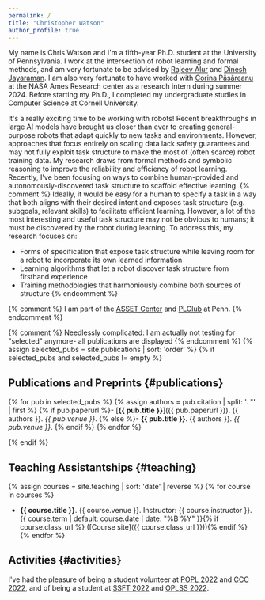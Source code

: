 ```yaml
---
permalink: /
title: "Christopher Watson"
author_profile: true
---
```


My name is Chris Watson and I'm a fifth-year Ph.D. student at the University of Pennsylvania.
I work at the intersection of robot learning and formal methods, and am very fortunate to be advised by [Rajeev Alur](https://www.cis.upenn.edu/~alur/) and [Dinesh Jayaraman](https://www.seas.upenn.edu/~dineshj/). 
I am also very fortunate to have worked with [Corina Păsăreanu](https://www.andrew.cmu.edu/user/pcorina/) at the NASA Ames Research center as a research intern during summer 2024. Before starting my Ph.D., I completed my undergraduate studies in Computer Science at Cornell University.



It's a really exciting time to be working with robots! 
Recent breakthroughs in large AI models have brought us closer than ever to creating general-purpose robots that adapt quickly to new tasks and environments.
However, approaches that focus entirely on scaling data lack safety guarantees and may not fully exploit task structure to make the most of (often scarce) robot training data.
My research draws from formal methods and symbolic reasoning to improve the reliability and efficiency of robot learning.
Recently, I've been focusing on ways to combine human-provided and autonomously-discovered task structure to scaffold effective learning. 
{% comment %}
Ideally, it would be easy for a human to specify a task in a way that 
both aligns with their desired intent and exposes task structure (e.g. subgoals, relevant skills) to facilitate efficient learning.
However, a lot of the most interesting and useful task structure may not be obvious to humans; it must be
discovered by the robot during learning.
To address this, my research focuses on:
- Forms of specification that expose task structure while leaving room for a robot to incorporate its own learned information
- Learning algorithms that let a robot discover task structure from firsthand experience
- Training methodologies that harmoniously combine both sources of structure
{% endcomment %}

{% comment %} I am part of the [ASSET Center](https://asset.seas.upenn.edu/) and [PLClub](https://www.cis.upenn.edu/~plclub/) at Penn. {% endcomment %}

{% comment %} Needlessly complicated: I am actually not testing for "selected" anymore- all publications are displayed {% endcomment %}
{% assign selected_pubs = site.publications | sort: 'order' %}
{% if selected_pubs and selected_pubs != empty %}
## Publications and Preprints {#publications}
{% for pub in selected_pubs %}
{% assign authors = pub.citation | split: '. "' | first %}
{% if pub.paperurl %}- [**{{ pub.title }}**]({{ pub.paperurl }}). {{ authors }}. *{{ pub.venue }}*.
{% else %}- **{{ pub.title }}**. {{ authors }}. *{{ pub.venue }}*.
{% endif %}
{% endfor %}

{% endif %}

## Teaching Assistantships {#teaching}
{% assign courses = site.teaching | sort: 'date' | reverse %}
{% for course in courses %}
- **{{ course.title }}**. {{ course.venue }}. Instructor: {{ course.instructor }}. {{ course.term | default: course.date | date: "%B %Y" }}{% if course.class_url %} ([Course site]({{ course.class_url }})){% endif %}
{% endfor %}


## Activities {#activities}
I've had the pleasure of being a student volunteer at [POPL 2022](https://popl22.sigplan.org/) and [CCC 2022](https://www.computationalcomplexity.org/), and of being a student at [SSFT 2022](https://fm.csl.sri.com/SSFT22/) and [OPLSS 2022](https://www.cs.uoregon.edu/research/summerschool/summer22/).

